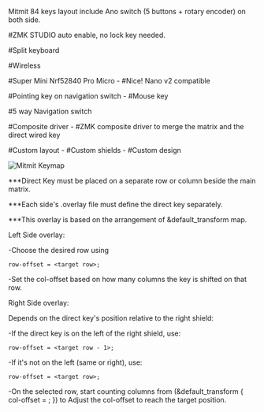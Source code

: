 Mitmit 84 keys layout include Ano switch (5 buttons + rotary encoder) on both side. 

#ZMK STUDIO auto enable, no lock key needed.

#Split keyboard

#Wireless

#Super Mini Nrf52840 Pro Micro - #Nice! Nano v2 compatible

#Pointing key on navigation switch - #Mouse key

#5 way Navigation switch

#Composite driver - #ZMK composite driver to merge the matrix and the direct wired key

#Custom layout - #Custom shields - #Custom design




   
![Mitmit Keymap](keymap-drawer/Mitmit.svg)


***Direct Key must be placed on a separate row or column beside the main matrix.

***Each side's .overlay file must define the direct key separately.

***This overlay is based on the arrangement of &default_transform map.

Left Side overlay:

  -Choose the desired row using 
  
    row-offset = <target row>;
  
  -Set the col-offset based on how many columns the key is shifted on that row.

Right Side overlay:

  Depends on the direct key's position relative to the right shield:
  
  -If the direct key is on the left of the right shield, use:
  
    row-offset = <target row - 1>;
    
  -If it's not on the left (same or right), use:
  
    row-offset = <target row>;
    
  -On the selected row, start counting columns from (&default_transform { col-offset = <shifted RC>; }) to Adjust the col-offset to reach the target position.
